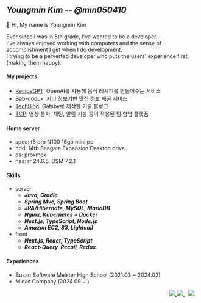 ## ***Youngmin Kim -- @min050410***

👋 Hi, My name is Youngmin Kim

Ever since I was in 5th grade, I've wanted to be a developer.   
I've always enjoyed working with computers and the sense of accomplishment I get when I do development.   
I trying to be a perverted developer who puts the users' experience first (making them happy).

#### My projects

* [RecipeGPT](https://github.com/Recipe-GPT/server): OpenAI를 사용해 음식 레시피를 만들어주는 서비스
* [Bab-doduk](https://github.com/wanted-pre-onboarding-backend-team-s/bab-doduk): 지리 정보기반 맛집 정보 제공 서비스
* [TechBlog](https://github.com/min050410/TechBlog): Gatsby로 제작한 기술 블로그
* [TCP](https://github.com/T-shaped-People/TCP-Backend): 영상 통화, 채팅, 알림 기능 등이 적용된 팀 협업 플랫폼

#### Home server
- spec: t8 pro N100 16gb mini pc
- hdd: 14tb Seagate Expansion Desktop drive
- os: proxmox
- nas: rr 24.6.5, DSM 7.2.1

#### Skills
- server
    * ***Java, Gradle***
    * ***Spring Mvc, Spring Boot***
    * ***JPA/Hibernate, MySQL, MariaDB***
    * ***Nginx, Kubernetes + Docker***
    * ***Nest.js, TypeScript, Node.js***
    * ***Amazon EC2, S3, Lightsail***
- front
    * ***Next.js, React, TypeScript***
    * ***React-Query, Recoil, Redux***

#### Experiences
- Busan Software Meister High School (2021.03 ~ 2024.02)
- Midas Company (2024.09 ~ )

<div align="right">
    <a href="https://devlog.kro.kr">
        <img 
             src="https://img.shields.io/static/v1?label=Blog&message=devlog&color=black" />
    </a>
    <a href="https://hits.seeyoufarm.com">
        <img
            src="https://hits.seeyoufarm.com/api/count/incr/badge.svg?url=https%3A%2F%2Fgithub.com%2Fmin050410&count_bg=%2379C83D&title_bg=%23555555&icon=&icon_color=%23E7E7E7&title=hits&edge_flat=false" />
    </a>
    <img 
         src="https://img.shields.io/github/followers/min050410?style=social"
         style="height : auto; margin-left : 10px; margin-right : 10px;" />
<div>

